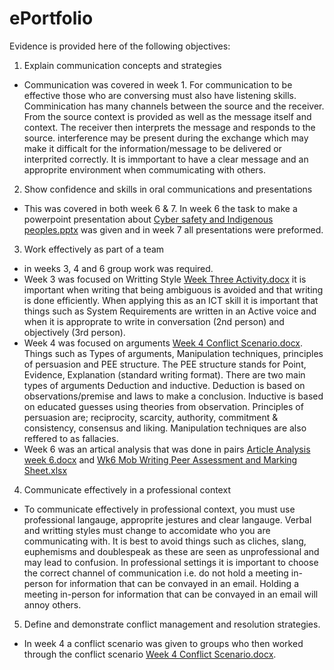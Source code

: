 # ePortfolio
Evidence is provided here of the following objectives:
1. Explain communication concepts and strategies
- Communication was covered in week 1. For communication to be effective those who are conversing must also have listening skills. Comminication has many channels between the source and the receiver. From the source context is provided as well as the message itself and context. The receiver then interprets the message and responds to the source. interference may be present during the exchange which may make it difficalt for the information/message to be delivered or interprited correctly. It is immportant to have a clear message and an approprite environment when commumicating with others.
2. Show confidence and skills in oral communications and presentations
- This was covered in both week 6 & 7. In week 6 the task to make a powerpoint presentation about [Cyber safety and Indigenous peoples.pptx](https://github.com/Calexander22/ePortfolio/files/8628243/Cyber.safety.and.Indigenous.peoples.pptx)
 was given and in week 7 all presentations were preformed.
3. Work effectively as part of a team
- in weeks 3, 4 and 6 group work was required.
- Week 3 was focused on Writting Style [Week Three Activity.docx](https://github.com/Calexander22/ePortfolio/files/8628247/Week.Three.Activity.docx) it is important when writing that being ambiguous is avoided and that writing is done efficiently. When applying this as an ICT skill it is important that things such as System Requirements are written in an Active voice and when it is approprate to write in conversation (2nd person) and objectively (3rd person).
- Week 4 was focused on arguments [Week 4 Conflict Scenario.docx](https://github.com/Calexander22/ePortfolio/files/8628250/Week.4.Conflict.Scenario.docx). Things such as Types of arguments, Manipulation techniques, principles of persuasion and PEE structure. The PEE structure stands for Point, Evidence, Explanation (standard writing format). There are two main types of arguments Deduction and inductive. Deduction is based on observations/premise and laws to make a conclusion. Inductive is based on educated guesses using theories from observation. Principles of persuasion are; reciprocity, scarcity, authority, commitment & consistency, consensus and liking. Manipulation techniques are also reffered to as fallacies.
- Week 6 was an artical analysis that was done in pairs [Article Analysis week 6.docx](https://github.com/Calexander22/ePortfolio/files/8628255/Article.Analysis.week.6.docx) and [Wk6 Mob Writing Peer Assessment and Marking Sheet.xlsx](https://github.com/Calexander22/ePortfolio/files/8628258/Wk6.Mob.Writing.Peer.Assessment.and.Marking.Sheet.xlsx)
4. Communicate effectively in a professional context
- To communicate effectively in professional context, you must use professional langauge, approprite jestures and clear langauge. Verbal and writting styles must change to accomidate who you are communicating with. It is best to avoid things such as cliches, slang, euphemisms and doublespeak as these are seen as unprofessional and may lead to confusion. In professional settings it is important to choose the correct channel of communication i.e. do not hold a meeting in-person for information that can be convayed in an email. Holding a meeting in-person for information that can be convayed in an email will annoy others.
5. Define and demonstrate conflict management and resolution strategies.
- In week 4 a conflict scenario was given to groups who then worked through the conflict scenario [Week 4 Conflict Scenario.docx](https://github.com/Calexander22/ePortfolio/files/8628250/Week.4.Conflict.Scenario.docx).
